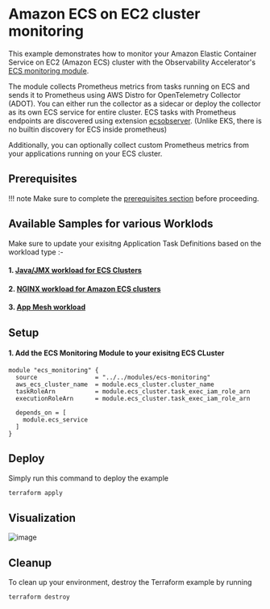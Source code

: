 # Amazon ECS on EC2 cluster monitoring

This example demonstrates how to monitor your Amazon Elastic Container Service on EC2
(Amazon ECS) cluster with the Observability Accelerator's
[ECS monitoring module](https://github.com/aws-observability/terraform-aws-observability-accelerator/tree/main/modules/ecs-monitoring).

The module collects Prometheus metrics from tasks running on ECS and sends it to Prometheus using AWS Distro for OpenTelemetry Collector (ADOT). 
You can either run the collector as a sidecar or deploy the collector as its own ECS service for entire cluster. 
ECS tasks with Prometheus endpoints are discovered using extension 
[ecsobserver](https://github.com/open-telemetry/opentelemetry-collector-contrib/blob/main/extension/observer/ecsobserver/README.md). 
(Unlike EKS, there is no builtin discovery for ECS inside prometheus)

Additionally, you can optionally collect custom Prometheus metrics from your applications running
on your ECS cluster.

## Prerequisites

!!! note
    Make sure to complete the [prerequisites section](https://aws-observability.github.io/terraform-aws-observability-accelerator/concepts/#prerequisites) before proceeding.

## Available Samples for various Worklods
Make sure to update your exisitng Application Task Definitions based on the workload type :-

#### 1. [Java/JMX workload for ECS Clusters](https://docs.aws.amazon.com/AmazonCloudWatch/latest/monitoring/ContainerInsights-Prometheus-Sample-Workloads-ECS-javajmx.html)
#### 2. [NGINX workload for Amazon ECS clusters](https://docs.aws.amazon.com/AmazonCloudWatch/latest/monitoring/ContainerInsights-Prometheus-Setup-nginx-ecs.html)
#### 3. [App Mesh workload](https://docs.aws.amazon.com/AmazonCloudWatch/latest/monitoring/ContainerInsights-Prometheus-Sample-Workloads-ECS-appmesh.html)

## Setup

#### 1. Add the ECS Monitoring Module to your exisitng ECS CLuster

```
module "ecs_monitoring" {
  source                = "../../modules/ecs-monitoring"
  aws_ecs_cluster_name  = module.ecs_cluster.cluster_name
  taskRoleArn           = module.ecs_cluster.task_exec_iam_role_arn
  executionRoleArn      = module.ecs_cluster.task_exec_iam_role_arn
  
  depends_on = [
    module.ecs_service
  ]
}
```

## Deploy

Simply run this command to deploy the example

```bash
terraform apply
```

## Visualization
![image](https://github.com/ruchimo/terraform-aws-observability-accelerator/assets/106240341/006c387e-92e8-45c8-ae2e-825900990741)


## Cleanup

To clean up your environment, destroy the Terraform example by running

```sh
terraform destroy
```
